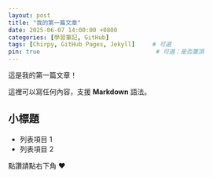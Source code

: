 ```yaml
---
layout: post
title: "我的第一篇文章"
date: 2025-06-07 14:00:00 +0800
categories: [學習筆記, GitHub]
tags: [Chirpy, GitHub Pages, Jekyll]     # 可選
pin: true                                 # 可選：是否置頂
---
```


這是我的第一篇文章！

這裡可以寫任何內容，支援 **Markdown** 語法。

## 小標題

- 列表項目 1
- 列表項目 2

點讚請點右下角 ❤️
